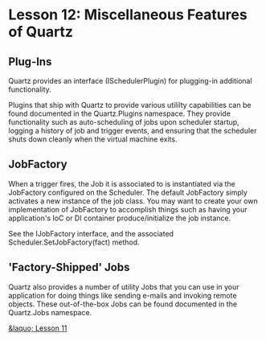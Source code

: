 # Lesson 12: Miscellaneous Features of Quartz

## Plug-Ins

Quartz provides an interface (ISchedulerPlugin) for plugging-in additional functionality.

Plugins that ship with Quartz to provide various utililty capabilities can be found documented in the Quartz.Plugins namespace. 
They provide functionality such as auto-scheduling of jobs upon scheduler startup, logging a history of job and trigger events, 
and ensuring that the scheduler shuts down cleanly when the virtual machine exits.

## JobFactory

When a trigger fires, the Job it is associated to is instantiated via the JobFactory configured on the Scheduler. 
The default JobFactory simply activates a new instance of the job class. You may want to create your own implementation 
of JobFactory to accomplish things such as having your application's IoC or DI container produce/initialize the job instance.

See the IJobFactory interface, and the associated Scheduler.SetJobFactory(fact) method.

## 'Factory-Shipped' Jobs

Quartz also provides a number of utility Jobs that you can use in your application for doing things like sending
e-mails and invoking remote objects. These out-of-the-box Jobs can be found documented in the Quartz.Jobs namespace.

<a href="lesson_11.html">&amp;laquo; Lesson 11</a> 



	